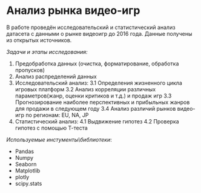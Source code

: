 # Анализ рынка видео-игр

В работе проведён исследовательский и статистический анализ датасета с данными о рынке видеоигр до 2016 года.
Данные получены из открытых источников. 

*Задачи и  этапы исследования:*
1. Предобработка данных (очистка, форматирование, обработка пропусков)
2. Анализ распределений данных
3. Исследовательский анализ:
	3.1 Определения жизненного цикла игровых платформ
	3.2 Анализ корреляции различных параметров(жанр, оценки критиков и т.д.) и продаж игр
	3.3 Прогнозирование наиболее перспективных и прибыльных жанров для продажи в следующем году
	3.4 Анализ различий рынков видео-игр по регионам: EU, NA, JP
4. Статистический анализ:
	4.1 Выдвижение гипотез
	4.2 Проверка гипотез с помощью Т-теста

*Используемые инстументы\библиотеки*:
- Pandas
- Numpy
- Seaborn
- Matplotlib
- plotly
- scipy.stats